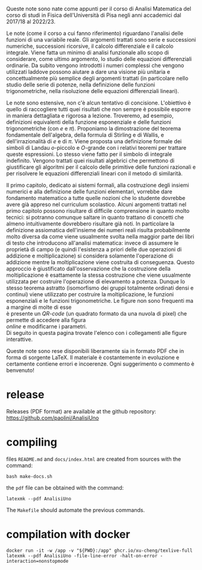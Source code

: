 
Queste note sono nate come appunti per il corso di Analisi Matematica 
del corso di studi in Fisica dell'Università 
di Pisa negli anni accademici dal 2017/18 al 2022/23. 
 
Le note (come il corso a cui fanno riferimento) 
riguardano l'analisi delle funzioni di una variabile 
reale. 
Gli argomenti trattati sono serie e successioni numeriche, 
successioni ricorsive, 
il calcolo differenziale e il calcolo integrale. 
Viene fatta un minimo di analisi funzionale allo scopo di considerare, 
come ultimo argomento, lo studio delle equazioni differenziali ordinarie. 
Da subito vengono introdotti i numeri complessi che vengono utilizzati 
laddove possono aiutare a dare una visione più unitaria e concettualmente 
più semplice degli argomenti trattati (in particolare nello studio delle serie 
di potenze, nella definizione delle funzioni trigonometriche, nella risoluzione delle equazioni differenziali lineari). 

Le note sono estensive, non c'è alcun tentativo di concisione. 
L'obiettivo è quello di raccogliere tutti quei risultati che non sempre è 
possibile esporre in maniera dettagliata e rigorosa a lezione. 
Troveremo, ad esempio, 
definizioni equivalenti della funzione esponenziale e 
delle funzioni trigonometriche (con $e$ e $\pi$). 
Proponiamo la dimostrazione del teorema fondamentale dell'algebra, 
della formula di Stirling e di Wallis, 
e dell'irrazionalità di $e$ e di $\pi$. 
Viene proposta una definizione formale dei simboli di Landau 
$o$-piccolo e $O$-grande con i relativi teoremi per trattare queste espressioni. 
Lo stesso viene fatto per il simbolo di integrale indefinito. 
Vengono trattati quei risultati algebrici che permettono di 
giustificare gli algoritmi per il calcolo delle primitive 
delle funzioni razionali e per risolvere le equazioni differenziali 
lineari con il metodo di similarità. 
 
Il primo capitolo, dedicato ai sistemi formali, alla costruzione 
degli insiemi numerici e alla definizione delle funzioni elementari, 
vorrebbe dare fondamento matematico a tutte quelle nozioni che 
lo studente dovrebbe avere già appreso nel curriculum scolastico. 
Alcuni argomenti trattati nel primo capitolo possono risultare 
di difficile comprensione in quanto molto tecnici: 
si potranno comunque saltare in quanto trattano di concetti 
che almeno intuitivamente dovrebbero risultare già noti. 
In particolare la definizione assiomatica dell'insieme 
dei numeri reali risulta probabilmente molto diversa da 
come viene usualmente svolta nella maggior parte dei libri di testo 
che introducono all'analisi matematica: 
invece di assumere le proprietà di campo (e quindi l'esistenza 
a priori delle due operazioni di addizione e moltiplicazione) 
si considera solamente l'operazione di addizione 
mentre la moltiplicazione viene costruita di conseguenza. 
Questo approccio è giustificato dall'osservazione che 
la costruzione della moltiplicazione è esattamente la stessa 
costruzione che viene usualmente utilizzata per costruire 
l'operazione di elevamento a potenza. 
Dunque lo stesso teorema astratto 
(isomorfismo dei gruppi totalmente ordinati densi e continui) 
viene utilizzato per costruire la moltiplicazione, 
le funzioni esponenziali e le funzioni trigonometriche. 
Le figure non sono frequenti ma a margine di molte di esse  
è presente un *QR-code* (un quadrato formato da una nuvola di pixel) 
che permette di accedere alla figura  
*online* e modificarne i parametri.  
Di seguito in questa pagina trovate l'elenco 
con i collegamenti alle figure interattive. 
 
Queste note sono rese disponibili liberamente sia in formato PDF che 
in forma di sorgente 
LaTeX. 
Il materiale è costantemente in evoluzione 
e certamente contiene errori e incoerenze. Ogni suggerimento o commento è 
benvenuto! 
# release

Releases (PDF format) are available at the github repository: <https://github.com/paolini/AnalisiUno>

# compiling 

files `README.md` and `docs/index.html` are created from sources with the command:

    bash make-docs.sh

the `pdf` file can be obtained with the command:

    latexmk --pdf AnalisiUno

The `Makefile` should automate the previous commands.

# compilation with docker

    docker run -it -w /app -v "${PWD}:/app" ghcr.io/xu-cheng/texlive-full latexmk --pdf AnalisiUno -file-line-error -halt-on-error -interaction=nonstopmode

